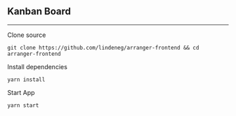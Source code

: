 Kanban Board
---
____

Clone source

`git clone https://github.com/lindeneg/arranger-frontend && cd arranger-frontend`

Install dependencies

`yarn install`

Start App

`yarn start`